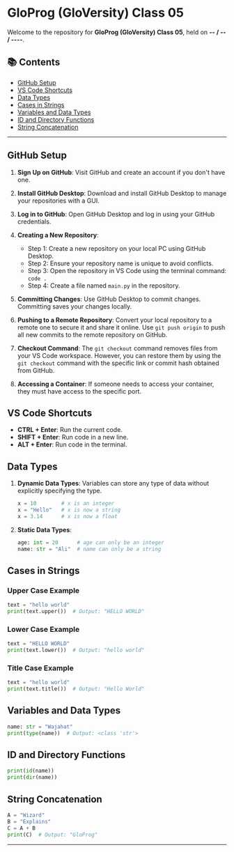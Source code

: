 # GloProg (GloVersity) Class 05

Welcome to the repository for **GloProg (GloVersity) Class 05**, held on **-- / -- / ----**.

## 📚 Contents
- [GitHub Setup](#github-setup)
- [VS Code Shortcuts](#vs-code-shortcuts)
- [Data Types](#data-types)
- [Cases in Strings](#cases-in-strings)
- [Variables and Data Types](#variables-and-data-types)
- [ID and Directory Functions](#id-and-directory-functions)
- [String Concatenation](#string-concatenation)

---

## GitHub Setup

1. **Sign Up on GitHub**: Visit GitHub and create an account if you don't have one.

2. **Install GitHub Desktop**: Download and install GitHub Desktop to manage your repositories with a GUI.

3. **Log in to GitHub**: Open GitHub Desktop and log in using your GitHub credentials.

4. **Creating a New Repository**:
    - Step 1: Create a new repository on your local PC using GitHub Desktop.
    - Step 2: Ensure your repository name is unique to avoid conflicts.
    - Step 3: Open the repository in VS Code using the terminal command: `code .`
    - Step 4: Create a file named `main.py` in the repository.

5. **Committing Changes**: Use GitHub Desktop to commit changes. Committing saves your changes locally.

6. **Pushing to a Remote Repository**: Convert your local repository to a remote one to secure it and share it online. Use `git push origin` to push all new commits to the remote repository on GitHub.

7. **Checkout Command**: The `git checkout` command removes files from your VS Code workspace. However, you can restore them by using the `git checkout` command with the specific link or commit hash obtained from GitHub.

8. **Accessing a Container**: If someone needs to access your container, they must have access to the specific port.

## VS Code Shortcuts
- **CTRL + Enter**: Run the current code.
- **SHIFT + Enter**: Run code in a new line.
- **ALT + Enter**: Run code in the terminal.

## Data Types

1. **Dynamic Data Types**:
   Variables can store any type of data without explicitly specifying the type.
   ```python
   x = 10        # x is an integer
   x = "Hello"   # x is now a string
   x = 3.14      # x is now a float
   ```

2. **Static Data Types**:
   ```python
   age: int = 20      # age can only be an integer
   name: str = "Ali"  # name can only be a string
   ```

## Cases in Strings
### Upper Case Example
```python
text = "hello world"
print(text.upper())  # Output: "HELLO WORLD"
```
### Lower Case Example
```python
text = "HELLO WORLD"
print(text.lower())  # Output: "hello world"
```
### Title Case Example
```python
text = "hello world"
print(text.title())  # Output: "Hello World"
```

## Variables and Data Types
```python
name: str = "Wajahat"
print(type(name))  # Output: <class 'str'>
```

## ID and Directory Functions
```python
print(id(name))
print(dir(name))
```

## String Concatenation
```python
A = "Wizard"
B = "Explains"
C = A + B
print(C)  # Output: "GloProg"
```

---